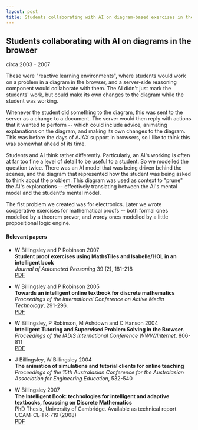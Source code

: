 ```yaml
---
layout: post
title: Students collaborating with AI on diagram-based exercises in the browser
---
```


## Students collaborating with AI on diagrams in the browser

circa 2003 - 2007

These were "reactive learning environments", where students would work on a problem in a diagram in the browser, and a server-side reasoning component would collaborate with them. The AI didn't just mark the students' work, but could make its own changes to the diagram while the student was working. 

Whenever the student did something to the diagram, this was sent to the server as a change to a document. The server would then reply with actions that it wanted to perform -- which could include advice, animating explanations on the diagram, and making its own changes to the diagram. This was before the days of AJAX support in browsers, so I like to think this was somewhat ahead of its time.

Students and AI think rather differently. Particularly, an AI's working is often at far too fine a level of detail to be useful to a student. So we modelled the question twice. There was an AI model that was being driven behind the scenes, and the diagram that represented how the student was being asked to think about the problem. This diagram was used as context to "prune" the AI's explanations -- effectively translating between the AI's mental model and the student's mental model.

The fist problem we created was for electronics. Later we wrote cooperative exercises for mathematical proofs -- both formal ones modelled by a theorem prover, and wordy ones modelled by a little propositional logic engine.

#### Relevant papers

* W Billingsley and P Robinson 2007 <br />
  **Student proof exercises using MathsTiles and Isabelle/HOL in an intelligent book** <br />
  *Journal of Automated Reasoning* 39 (2), 181-218 <br />
  <span class="publink"><i class="fa fa-file-text"></i> <a href="http://www.academia.edu/attachments/30479103/download_file">PDF</a></span> 

* W Billingsley and P Robinson 2005 <br />
  **Towards an intelligent online textbook for discrete mathematics** <br />
  *Proceedings of the International Conference on Active Media Technology*, 291-296.<br />
  <span class="publink"><i class="fa fa-file-text"></i> <a href="http://www.academia.edu/attachments/30479105/download_file">PDF</a></span> 

* W Billingsley, P Robinson, M Ashdown and C Hanson 2004 <br />
  **Intelligent Tutoring and Supervised Problem Solving in the Browser**. <br />
  *Proceedings of the IADIS International Conference WWW/Internet*. 806-811 <br />
  <span class="publink"><i class="fa fa-file-text"></i> <a href="http://www.academia.edu/attachments/30479108/download_file">PDF</a></span>

* J Billingsley, W Billingsley 2004 <br />
  **The animation of simulations and tutorial clients for online teaching** <br />
  *Proceedings of the 15th Australasian Conference for the Australasian Association for Engineering Education*, 532-540<br />

* W Billingsley 2007 <br />
  **The Intelligent Book: technologies for intelligent and adaptive textbooks, focussing on Discrete Mathematics** <br />
  PhD Thesis, University of Cambridge. Available as technical report UCAM-CL-TR-719 (2008)<br />
  <span class="publink"><i class="fa fa-file-text"></i> <a href="http://www.academia.edu/attachments/31052164/download_file">PDF</a></span>
